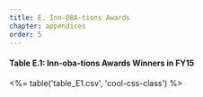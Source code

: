 ```yaml
---
title: E. Inn-OBA-tions Awards
chapter: appendices
order: 5
---
```


#### Table E.1: Inn-oba-tions Awards Winners in FY15
<%= table('table_E1.csv', 'cool-css-class') %>

